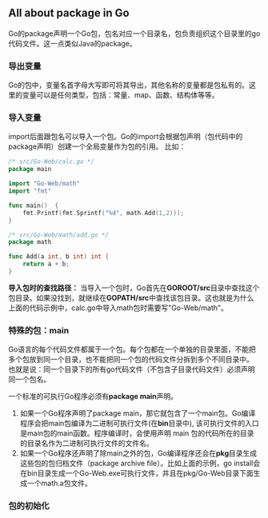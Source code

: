 ## All about package in Go
Go的package声明一个Go包，包名对应一个目录名，包负责组织这个目录里的go代码文件。这一点类似Java的package。

### 导出变量
Go的包中，变量名首字母大写即可将其导出，其他名称的变量都是包私有的。这里的变量可以是任何类型，包括：常量、map、函数、结构体等等。

### 导入变量
import后面跟包名可以导入一个包。Go的import会根据包声明（包代码中的package声明）创建一个全局变量作为包的引用。
比如：
```go
/* src/Go-Web/calc.go */
package main

import "Go-Web/math"
import "fmt"

func main()  {
	fmt.Printf(fmt.Sprintf("%d", math.Add(1,2)));
}

/* src/Go-Web/math/add.go */
package math

func Add(a int, b int) int {
	return a + b;
}


```
**导入包时的查找路径：** 当导入一个包时，Go首先在**GOROOT/src**目录中查找这个包目录。如果没找到，就继续在**GOPATH/src**中查找该包目录。这也就是为什么上面的代码示例中，calc.go中导入math包时需要写"Go-Web/math"。

### 特殊的包：main
Go语言的每个代码文件都属于一个包。每个包都在一个单独的目录里面，不能把多个包放到同一个目录，也不能把同一个包的代码文件分拆到多个不同目录中。
也就是说：同一个目录下的所有go代码文件（不包含子目录代码文件）必须声明同一个包名。

一个标准的可执行Go程序必须有**package main**声明。
1. 如果一个Go程序声明了package main，那它就包含了一个main包。Go编译程序会把main包编译为二进制可执行文件(在**bin**目录中), 该可执行文件的入口是main包的main函数。程序编译时，会使用声明 main 包的代码所在的目录的目录名作为二进制可执行文件的文件名。
1. 如果一个Go程序还声明了除main之外的包，Go编译程序还会在**pkg**目录生成这些包的包归档文件（package archive file）。比如上面的示例，go install会在bin目录生成一个Go-Web.exe可执行文件，并且在pkg/Go-Web目录下面生成一个math.a包文件。

### 包的初始化
